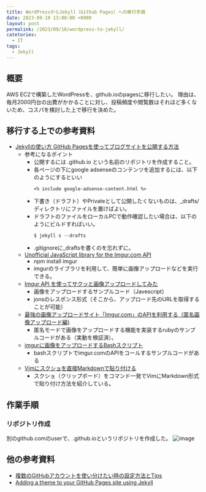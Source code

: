 ```yaml
---
title: WordPressからJekyll（Github Pages）への移行手順
date: 2023-09-10 13:00:00 +0900
layout: post
permalink: /2023/09/10/wordpress-to-jekyll/
catetories:
  - IT
tags:
  - Jekyll
---
```


## 概要
AWS EC2で構築したWordPressを、github.ioのpagesに移行したい。
理由は、毎月2000円台の出費がかかることに対し、投稿頻度や閲覧数はそれほど多くないため、コスパを検討した上で移行を決めた。

## 移行する上での参考資料
+ [Jekyllの使い方 GitHub Pagesを使ってブログサイトを公開する方法](https://simple-it-life.com/2020/08/16/migrate-blog-to-github/)
  + 参考になるポイント
    + 公開するには <user>.github.io という名前のリポジトリを作成すること。
    + 各ページの下にgoogle adsenseのコンテンツを追加するには、以下のようにするといい
      ```
      <% include google-adsense-content.html %>
      ```
    + 下書き（ドラフト）やPrivateとして公開したくないものは、_drafts/ディレクトリにファイルを置けばよい。
    + ドラフトのファイルをローカルPCで動作確認したい場合は、以下のようにビルドすればいい。
      ```
      $ jekyll s --drafts
      ```
    + .gitignoreに_draftsを書くのを忘れずに。
  + [Unofficial JavaScript library for the Imgur.com API](https://www.npmjs.com/package/imgur)
    + npm install imgur
    + imgurのライブラリを利用して、簡単に画像アップロードなどを実行できる。
  + [Imgur API を使ってサクッと画像アップロードしてみた](https://pisuke-code.com/web-basic-usage-of-imgur-api/)
    + 画像をアップロードするサンプルコード（Javescript）
     + jonsのレスポンス形式（そこから、アップロード先のURLを取得することが可能）
  + [最強の画像アップロードサイト「Imgur.com」のAPIを利用する（匿名画像アップロード編)](https://qiita.com/AKB428/items/a5f68a3288cc596975ae)
    + 匿名モードで画像をアップロードする機能を実装するrubyのサンプルコードがある（実動を検証済）。
  + [imgurに画像をアップロードするBashスクリプト](https://tomowarkar.github.io/blog/posts/imgur_api/)
    + bashスクリプトでimgur.comのAPIをコールするサンプルコードがある
  + [Vimにスクショを直接Markdownで貼り付ける](https://spinners.work/posts/vim-markdown-paste-from-clipboard/)
    + スクショ（クリップボード）をコマンド一発でVimにMarkdown形式で貼り付け方法を紹介している。

## 作業手順
### リポジトリ作成
別のgithub.comのuserで、<user>.github.ioというリポジトリを作成した。
![image](https://github.com/gxliu28/pages-test/assets/6185457/1d24cfe9-c058-45b2-bc1a-ebc2117c6273)

## 他の参考資料
+ [複数のGitHubアカウントを使い分けたい時の設定方法とTips](https://zenn.dev/taichifukumoto/articles/how-to-use-multiple-github-accounts)
+ [Adding a theme to your GitHub Pages site using Jekyll](https://docs.github.com/en/pages/setting-up-a-github-pages-site-with-jekyll/adding-a-theme-to-your-github-pages-site-using-jekyll#adding-a-theme)


